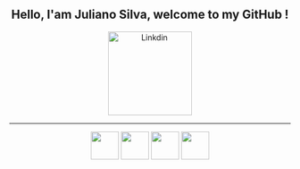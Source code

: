 <h2 align="center">Hello, I'am Juliano Silva, welcome to my GitHub !</h2>

<p align="center">
  <a href="https://www.linkedin.com/in/julianoacs/" target="_blank">
    <img src="https://img.shields.io/badge/LinkedIn-0077B5?style=for-the-badge&logo=linkedin&logoColor=white" alt="Linkdin" width="150px">
  </a>
</p>
<hr>
<p align="center">
  <img src="https://cdn.jsdelivr.net/gh/devicons/devicon/icons/java/java-original-wordmark.svg" width="50px">
  <img src="https://cdn.jsdelivr.net/gh/devicons/devicon/icons/html5/html5-plain-wordmark.svg" width="50px">
  <img src="https://cdn.jsdelivr.net/gh/devicons/devicon/icons/css3/css3-plain-wordmark.svg" width="50px">
  <img src="https://cdn.jsdelivr.net/gh/devicons/devicon/icons/sass/sass-original.svg" width="50px">
</p>
